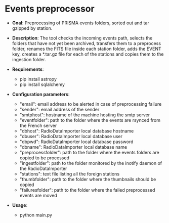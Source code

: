 # Events preprocessor

- **Goal**: Preprocessing of PRISMA events folders, sorted out and tar gzipped by station.

- **Description**: The tool checks the incoming events path, selects the folders that have not yet been archived, transfers them to a preprocess folder, renames the FITS file inside each station folder, adds the EVENT key, creates a *.tar.gz file for each of the stations and copies them to the ingestion folder.

- **Requirements**:
    - pip install astropy
    - pip install sqlalchemy 

- **Configuration parameters**:
    - "email": email address to be alerted in case of preprocessing failure
    - "sender": email address of the sender
    - "smtphost": hostname of the machine hosting the smtp server
    - "eventfolder": path to the folder where the events are rsynced from the French server
    - "dbhost": RadioDataImporter local database hostname
    - "dbuser": RadioDataImporter local database user
    - "dbpwd": RadioDataImporter local database password
    - "dbname": RadioDataImporter local database name
    - "preprocessfolder": path to the folder where the events folders are copied to be processed
    - "ingestfolder": path to the folder monitored by the inotify daemon of the RadioDataImporter
    - "stations": text file listing all the foreign stations
    - "thumbfolder": path to the folder where the thumbnails should be copied
    - "failuresfolder": path to the folder where the failed preprocessed events are moved

- **Usage**:
    - python main.py
